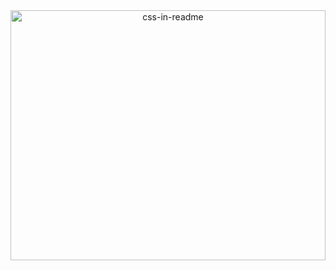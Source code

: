 <div align="center">
    <img src="https://user-images.githubusercontent.com/93485271/155959085-f5e22d4e-8616-4bf4-a55a-130296a04d12.gif" width="100%" height="400" alt="css-in-readme">
</div>
